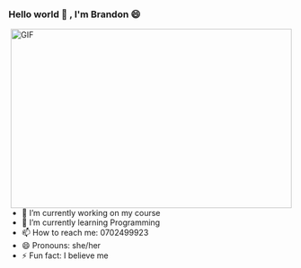 ### Hello world 👋 , I'm Brandon 😄

<img align="right" alt="GIF" src="https://github.com/arsentieva/arsentieva/blob/main/code.gif?raw=true" width="500" height="320" />


- 🔭 I’m currently working on my course 
- 🌱 I’m currently learning Programming
- 📫 How to reach me: 0702499923
- 😄 Pronouns:  she/her
- ⚡ Fun fact: I believe me

